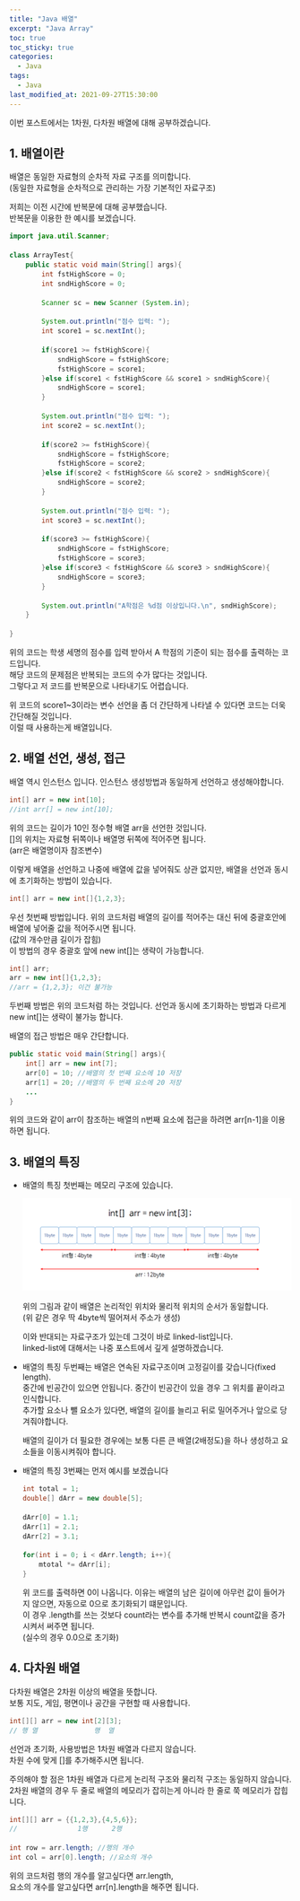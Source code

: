```yaml
---
title: "Java 배열"
excerpt: "Java Array"
toc: true
toc_sticky: true
categories:
  - Java
tags:
  - Java
last_modified_at: 2021-09-27T15:30:00
---
```


이번 포스트에서는 1차원, 다차원 배열에 대해 공부하겠습니다.<br/>

## 1. 배열이란

배열은 동일한 자료형의 순차적 자료 구조를 의미합니다.<br/>
(동일한 자료형을 순차적으로 관리하는 가장 기본적인 자료구조)<br/>

저희는 이전 시간에 반복문에 대해 공부했습니다.<br/>
반복문을 이용한 한 예시를 보겠습니다.

```java
import java.util.Scanner;

class ArrayTest{
    public static void main(String[] args){
        int fstHighScore = 0;
        int sndHighScore = 0;

        Scanner sc = new Scanner (System.in);

        System.out.println("점수 입력: ");
        int score1 = sc.nextInt();

        if(score1 >= fstHighScore){
            sndHighScore = fstHighScore;
            fstHighScore = score1;
        }else if(score1 < fstHighScore && score1 > sndHighScore){
            sndHighScore = score1;
        }

        System.out.println("점수 입력: ");
        int score2 = sc.nextInt();

        if(score2 >= fstHighScore){
            sndHighScore = fstHighScore;
            fstHighScore = score2;
        }else if(score2 < fstHighScore && score2 > sndHighScore){
            sndHighScore = score2;
        }

        System.out.println("점수 입력: ");
        int score3 = sc.nextInt();

        if(score3 >= fstHighScore){
            sndHighScore = fstHighScore;
            fstHighScore = score3;
        }else if(score3 < fstHighScore && score3 > sndHighScore){
            sndHighScore = score3;
        }

        System.out.println("A학점은 %d점 이상입니다.\n", sndHighScore);
    }

}
```

위의 코드는 학생 세명의 점수를 입력 받아서 A 학점의 기준이 되는 점수를 출력하는 코드입니다.<br/>
해당 코드의 문제점은 반복되는 코드의 수가 많다는 것입니다.<br/>
그렇다고 저 코드를 반복문으로 나타내기도 어렵습니다.<br/>

위 코드의 score1~3이라는 변수 선언을 좀 더 간단하게 나타낼 수 있다면 코드는 더욱 간단해질 것입니다.<br/>
이럴 때 사용하는게 배열입니다.<br/>

## 2. 배열 선언, 생성, 접근

배열 역시 인스턴스 입니다. 인스턴스 생성방법과 동일하게 선언하고 생성해야합니다.<br/>

```java
int[] arr = new int[10];
//int arr[] = new int[10];
```

위의 코드는 길이가 10인 정수형 배열 arr을 선언한 것입니다.<br/>
[]의 위치는 자료형 뒤쪽이나 배열명 뒤쪽에 적어주면 됩니다.<br/>
(arr은 배열명이자 참조변수)<br/>

이렇게 배열을 선언하고 나중에 배열에 값을 넣어줘도 상관 없지만, 배열을 선언과 동시에 초기화하는 방법이 있습니다.<br/>

```java
int[] arr = new int[]{1,2,3};
```

우선 첫번째 방법입니다. 위의 코드처럼 배열의 길이를 적어주는 대신 뒤에 중괄호안에 배열에 넣어줄 값을 적어주시면 됩니다.<br/>
(값의 개수만큼 길이가 잡힘)<br/>
이 방법의 경우 중괄호 앞에 new int[]는 생략이 가능합니다.<br/>

```java
int[] arr;
arr = new int[]{1,2,3};
//arr = {1,2,3}; 이건 불가능
```

두번째 방법은 위의 코드처럼 하는 것입니다. 선언과 동시에 초기화하는 방법과 다르게 new int[]는 생략이 불가능 합니다.<br/>

배열의 접근 방법은 매우 간단합니다.

```java
public static void main(String[] args){
    int[] arr = new int[7];
    arr[0] = 10; //배열의 첫 번째 요소에 10 저장
    arr[1] = 20; //배열의 두 번째 요소에 20 저장
    ...
}

```

위의 코드와 같이 arr이 참조하는 배열의 n번째 요소에 접근을 하려면 arr[n-1]을 이용하면 됩니다.

## 3. 배열의 특징

- 배열의 특징 첫번째는 메모리 구조에 있습니다.<br/>

  ![메모리 구조](/images/array.png)<br/>

  위의 그림과 같이 배열은 논리적인 위치와 물리적 위치의 순서가 동일합니다.<br/>
  (위 같은 경우 딱 4byte씩 떨어져서 주소가 생성)<br/>

  이와 반대되는 자료구조가 있는데 그것이 바로 linked-list입니다.<br/>
  linked-list에 대해서는 나중 포스트에서 깊게 설명하겠습니다.<br/>

- 배열의 특징 두번째는 배열은 연속된 자료구조이며 고정길이를 갖습니다(fixed length).<br/>
  중간에 빈공간이 있으면 안됩니다. 중간이 빈공간이 있을 경우 그 위치를 끝이라고 인식합니다.<br/>
  추가할 요소나 뺄 요소가 있다면, 배열의 길이를 늘리고 뒤로 밀어주거나 앞으로 당겨줘야합니다.<br/>

  배열의 길이가 더 필요한 경우에는 보통 다른 큰 배열(2배정도)을 하나 생성하고 요소들을 이동시켜줘야 합니다.<br/>

- 배열의 특징 3번째는 먼저 예시를 보겠습니다

  ```java
  int total = 1;
  double[] dArr = new double[5];

  dArr[0] = 1.1;
  dArr[1] = 2.1;
  dArr[2] = 3.1;

  for(int i = 0; i < dArr.length; i++){
      mtotal *= dArr[i];
  }
  ```

  위 코드를 출력하면 0이 나옵니다. 이유는 배열의 남은 길이에 아무런 값이 들어가지 않으면, 자동으로 0으로 초기화되기 떄문입니다.<br/>
  이 경우 .length를 쓰는 것보다 count라는 변수를 추가해 반복시 count값을 증가시켜서 써주면 됩니다.<br/>
  (실수의 경우 0.0으로 초기화)

## 4. 다차원 배열

다차원 배열은 2차원 이상의 배열을 뜻합니다.<br/>
보통 지도, 게임, 평면이나 공간을 구현할 때 사용합니다.<br/>

```java
int[][] arr = new int[2][3];
// 행 열              행  열
```

선언과 초기화, 사용방법은 1차원 배열과 다르지 않습니다.<br/>
차원 수에 맞게 []를 추가해주시면 됩니다.<br/>

주의해야 할 점은 1차원 배열과 다르게 논리적 구조와 물리적 구조는 동일하지 않습니다.<br/>
2차원 배열의 경우 두 줄로 배열의 메모리가 잡히는게 아니라 한 줄로 쭉 메모리가 잡힙니다.<br/>

```java
int[][] arr = {{1,2,3},{4,5,6}};
//               1행      2행

int row = arr.length; //행의 개수
int col = arr[0].length; //요소의 개수
```

위의 코드처럼 행의 개수를 알고싶다면 arr.length,<br/>
요소의 개수를 알고싶다면 arr[n].length을 해주면 됩니다.<br/>
